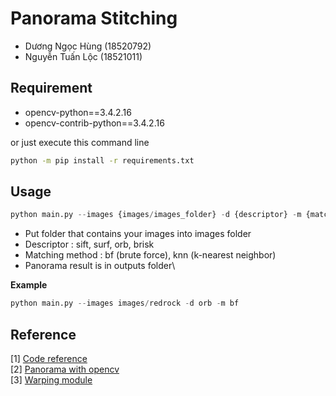 # Panorama Stitching

- Dương Ngọc Hùng (18520792)
- Nguyễn Tuấn Lộc (18521011)

## Requirement

- opencv-python==3.4.2.16
- opencv-contrib-python==3.4.2.16

or just execute this command line

```bash
python -m pip install -r requirements.txt
```

## Usage

```python
python main.py --images {images/images_folder} -d {descriptor} -m {matching method}
```

- Put folder that contains your images into images folder
- Descriptor : sift, surf, orb, brisk
- Matching method : bf (brute force), knn (k-nearest neighbor)
- Panorama result is in outputs folder\

**Example**

```python
python main.py --images images/redrock -d orb -m bf
```

## Reference

[1] [Code reference](https://towardsdatascience.com/image-panorama-stitching-with-opencv-2402bde6b46c)\
[2] [Panorama with opencv](https://www.pyimagesearch.com/2018/12/17/image-stitching-with-opencv-and-python/)\
[3] [Warping module](https://github.com/ndvinh98/Web-App-Panorama/blob/master/stitch.py)

